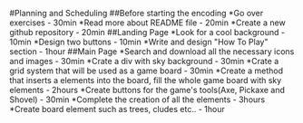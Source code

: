 #Planning and Scheduling
##Before starting the encoding
*Go over exercises - 30min
*Read more about README file - 20min
*Create a new github repository  - 20min
##Landing Page
*Look for a cool background - 10min
*Design two buttons - 10min
*Write and design "How To Play" section - 1hour
##Main Page
*Search and download all the necessary icons and images - 30min
*Crate a div with sky background - 30min
*Crate a grid system that will be used as a game board - 30min
*Create a method that inserts a elements into the board, fill the whole game board with sky elements - 2hours
*Create buttons for the game's tools(Axe, Pickaxe and Shovel) - 30min
*Complete the creation of all the elements - 3hours
*Create board element such as trees, cludes etc.. - 1hour
